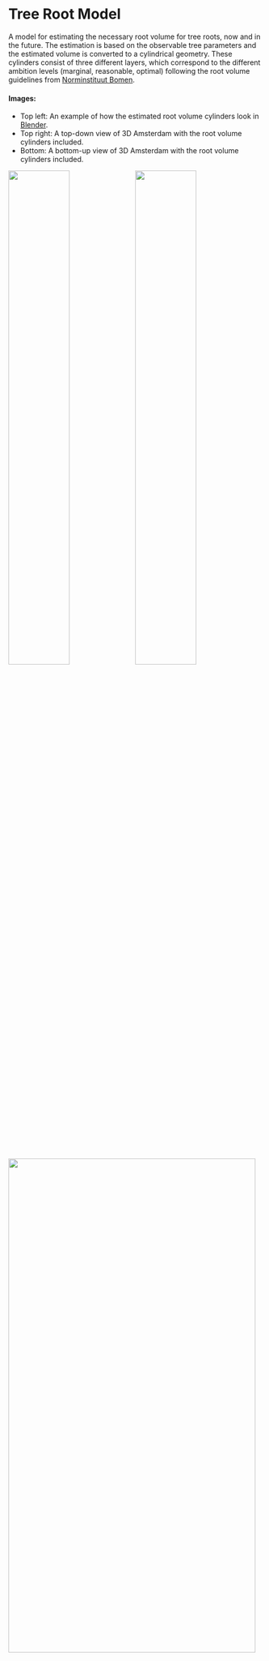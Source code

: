 # Tree Root Model 

A model for estimating the necessary root volume for tree roots, now and in the future. The estimation is based on the observable tree parameters and the estimated volume is converted to a cylindrical geometry. These cylinders consist of three different layers, which correspond to the different ambition levels (marginal, reasonable, optimal) following the root volume guidelines from [Norminstituut Bomen](https://www.norminstituutbomen.nl/).

#### Images:
* Top left: An example of how the estimated root volume cylinders look in [Blender](https://www.blender.org/).
* Top right: A top-down view of 3D Amsterdam with the root volume cylinders included.
* Bottom: A bottom-up view of 3D Amsterdam with the root volume cylinders included. 

<img src="plots/cilinders.png"  width=49% height=50%> <img src="plots/topdown.png"  width=49% height=50%> 
<img src="plots/bottomup.png"  width=98.5% height=50%> 


## About the Project
This project is an internship thesis for the Master Computational Science at the University of Amsterdam. It was created in the [3D Amsterdam](https://3d.amsterdam.nl/) team and the results are included there (TODO is dat uiteindelijk wel zo?). 

We developed three different methods: the static, tree dictionary, and tree growth method. For more information about the methods, see How it Works. For the thesis, the different methods were first tested and validated on three different subregions in Amsterdam: het Wallengebied, IJburg, and Sarphatipark. Based on these experiments, the tree dictionary method was used to run the model for the tree datasets of the whole city of Amsterdam. 

The model needs at least some input about the tree, depending on which of the three methods a user wants to use (see Usage). The model also needs information about the BGT and maaiveld (AHN) at the location of the input trees. If this is not known by the user, the model requests them via URL. Lastly, the model needs a mesh of Gemiddeld Hoogste Grondwaterstand (GHG, average highest groundwater level) measurements (see Usage). 

The main function in the model outputs NumPy arrays. With another script in the model, they can be converted to [CityJSON](https://www.cityjson.org/) files. For including the root volume cylinders in 3D Amsterdam, they had to be converted to binary format using the [Tile Bake Tool](https://github.com/Amsterdam/CityDataToBinaryModel) developed by the 3D Amsterdam team. 



### Built with
* [Pandas](https://pandas.pydata.org/docs/index.html)
* [NumPy](https://numpy.org/)
* [Math](https://docs.python.org/3/library/math.html#module-math)
* [Os](https://docs.python.org/3/library/os.html#module-os)
* [Json](https://docs.python.org/3/library/json.html#module-json)
* [Vedo](https://vedo.embl.es/)
* [Urllib](https://docs.python.org/3/library/urllib.html#module-urllib)
* [Copy](https://docs.python.org/3/library/copy.html)
* [Matplotlib](https://matplotlib.org/) 
* [Rijksdriehoek](https://pypi.org/project/rijksdriehoek/) 
* [PyShp](https://pypi.org/project/pyshp/)
* [BS4](https://www.crummy.com/software/BeautifulSoup/bs4/doc/)

---
## Project Structure 
There are the following folders in the structure:
1) [`data`](./data): Contains files with the tree information that was used in the project, the root volume numbers from Boommonitor, and the growth equations from the Urban Tree Database. 
2) [`grondwater`](./grondwater): Contains the groundwater data CSVs from Waternet for the subregions used in this project (downloaded in March 2022), some NumPy and Dataframe files containing GHG values of the subregions (from January-May 2022), and the mesh of GHG values for Amsterdam (one with holes and one filled, created in May 2022). 
3) [`output`](./output): Contains the CityJSON files for the different subregions, methods and years, and the numpy files for the subregions and the whole city. 
4) [`output_bin`](./output_bin): Contains the binary and gltf tiles of subregion het Wallengebied. 
5) [`plots`](./plots): Contains the figures resulting from the validation and that are included in the report. 
6) [`validation`](./validation): Contains the code used for the validation. This is only functioning as example since most validation data is not publicly available, like the road damage reports and ground radar scans, so it is impossible to rerun most code for other users. 

These are the most important scripts for using the model:
1) [`main_code.py`](./main_code.py): For running the model, takes the input parameters and estimates the corresponding necessary root volume in NumPy arrays. 
2) [`data_to_cityjson.py`](./data_to_cityjson.py): For converting the NumPy arrays to CityJSON geometry.
3) [`GHG_calculator.py`](./GHG_calculator.py): For calculating the GHG values from the Waternet groundwater measurement CSVs. 
4) [`interpolation.py`](./interpolation.py): For interpolating the GHG values to a mesh. 

The other scripts and files are: 
1) [`ahn_reader.py`](./ahn_reader.py): For making URL requests for the AHN and RIVM data, which determine the tree height when unknown and the ground level height. 
2) [`bgt_reader.py`](./bgt_reader.py): For making URL requests to the BGT values. It also contains code for classifying the returned BGT value as a corresponding soil profile type. 
3) [`boommonitor_calc.py`](./boommonitor_calc.py`): Calculates the initial root volume numbers and growth per year numbers using the boommonitor info in the data folder. 
4) [`city_to_binary.py`](./city_to_binary.py): For converting the CityJSON files to binary. This needs the [Tile Bake Tool](https://github.com/Amsterdam/CityDataToBinaryModel) developed by the 3D Amsterdam team. 
5) [`cityjson_converter.py`](./cityjson_converter.py): Contains the functionality for converting the NumPy arrays to CityJSONs.
6) [`method_static.py`](./method_static.py), [`method_treedict.py`](./method_treedict.py), and [`method_treegrowth.py`](./method_treegrowth.py): Contain the code for respectively the static, tree dictionary and tree growth methods. 
7) [`rootvolume.py`](./rootvolume.py): For classifying height and crown sizes and determining the root volume. 
8) [`select_climate.py`](./select_climate.py): For selecting a climate region in the tree growth equation database in the data folder. The project used the Pacific Northwest. 
9) [`select_trees.py`](./select_trees.py): Used to select trees for the different subregions out of the total Amsterdam tree data. Can probably be done faster using for example [QGIS](https://qgis.org/nl/site/) if the user knows to use that. 
10) [`timedependency.py`](./timedependency.py): Contains the allometric growth equations and functions that use them for predictions about the height and crown size of the trees. 
11) [`treedict.py`](./treedict.py): Contains the tree dictionary used in the tree dictionary method, as well as a list of fast growing tree genera. 
12) [`root_config.json`](./root_config.json): Configuration file that was created for using the [Tile Bake Tool](https://github.com/Amsterdam/CityDataToBinaryModel).

---
## Installation 
1) Make sure to have Python version 3.8.5 installed on your machine. This project used [Anaconda](https://www.anaconda.com/), which comes with Python and a lot of nice libraries, as well as a terminal.

2) Clone this repository using the terminal:
    ```bash
    git clone https://github.com/reitsmairis/tree_root_model
    ```
3) Install all dependencies listed above: 
    ```bash
    pip install -r requirements.txt
    ```
---
## Usage
### Necessary input
The file [`data/template.csv`](./data/template.csv) is a template for the input parameters related to the tree. This is a CSV separated by ';', just like the CSVs for the trees that the city of Amsterdam uses (TODO daarheen verwijzen). The template adapted the same column headers as those CSV files. The template contains additional columns as well: 'Boomkroon', 'RD_X', 'RD_Y', 'BGT_class', 'maaiveld', and 'GHG'. If the user knows these values, they should be filled in. If the values are unknown for all trees, these columns should be deleted such that they can be created and filled in by the model. The list below explains what to fill in for a specific tree, this is adapted from the city of Amsterdam CSV files, so running the model with these files should work instantly.

* OBJECTNUMMER: object number, is used for giving the root volume cylinder an ID if Boomnummer is unknown ('Onbekend')
* Boomnummer: tree number, is used for giving the root volume cylinder an ID. Fill in 'Onbekend' when unknown. 
* Soortnaam_WTS: scientific species name, determines the species of the tree. Fill in 'Onbekend' when unknown. 
* Boomtype: tree type, determines the tree type (e.g., shape or pollard tree). Fill in 'Onbekend' when unkown. 
* Boomhoogte: tree height, can be a float, int or string range (e.g, '15 tot 18 m' or 12.2). Fill in 'Onbekend' when unkown.
* Boomkroon: crown diameter, can be a float or int. Fill in 'Onbekend' when unkown.
* Plantjaar: year of plantation. Fill in 0 when unkown.
* LNG: longitude of tree position in WGS84 coordinates.
* LAT: latitude of tree position in WGS84 coordinates. 
* RD_X: x-coordinate of tree position in RD.
* RD_Y: y-coordinate of tree position in RD. 
* BGT_CLASS: soil profile type at tree location, should be left empty when unknown.
* maaiveld: ground level height (AHN) at tree location (WRT NAP), should be left empty when unknown.
* GHG: average heighest groundwater level at tree location (WRT NAP), should be left empty when unknown.

The following input is required (or optional) when using the three different methods:

* Static method: 
    * Boomhoogte
    * Boomkroon
    * Soortnaam_WTS (optional, assume regular growing tree if unknown)
* Tree dictionary method:
    *  Soortnaam_WTS
    *  Tree dictionary: [`treedict.py`](./treedict.py)
*  Tree growth method:
    * Soortnaam_WTS
    * Growth equations from the Urban Tree Database: [`data/RDS-2016-0005`](./data/RDS-2016-0005) 
* For alle three methods:
    * Plantjaar
    * either Boomnummer or OBJECTNUMMER
    * either LNG and LAT or RD_X and RD_Y
    * Boomtype (optional, assume regular tree if unknown)
    * BGT_CLASS (optional, can be requested via URL if unknown)
    * maaiveld (AHN ground level) value (optional, can be requested via URL if unknown)
    * GHG (average highest groundwater level) value (see explanation below)
    
#### Concerning the GHG (average highest groundwater level): 
[`Filled_Amsterdam_mesh.vtk`](./grondwater/Filled_Amsterdam_mesh.vtk) is a mesh of the GHG values in Amsterdam that the model reads out at the location of an input tree. If a user wants to use the model for a different city than Amsterdam or with a more recent mesh, the following steps should be taken to create a new mesh:
1) Create a NumPy array containing three-dimensional coordinates: (x, y, GHG). Here x and y are the locations of the GHG measurements, and GHG is the value of the measurement (WRT NAP). We created such an array from the groundwater files from Waternet, which can be downloaded [here](https://maps.amsterdam.nl/open_geodata/). The code that creates an array from the CSVs is [`GHG_calculator`](./GHG_calculator.py). A user can change the ‘path’ in this script to the folder path containing their Waternet files, and change the output name and location of the NumPy array. The script is then ready to run:
    ```bash
    python GHG_calculator.py
    ```
2. Create a mesh of the GHG values. The GHG values from before are point data. They should be interpolated to a mesh. This can be done with the code [`interpolation.py`](./interpolation.py), in which a user should change the filepath for the input NumPy array GHG points from step 1 and a location for the mesh to be stored. The script is then ready to run:
3. 
    ```bash
    python interpolation.py
    ```
    
### Running the main code
When a user has assembled the necessary input data, they are almost ready to run the model using the main script [`main_code.py`](./main_code.py). In the lowest part of this script, a user can change the following parameters:
* model: To pick the method that should be used: the options are 'static' (static method), 'treedict' (tree dictionary method), and 'treegrowth' (tree growth method). 
* area: Solely used for naming the output files and folders.
* df: Adjust the filepath for the location and name of your tree CSV.
* mesh: Adjust the filepath to your GHG mesh.
* years: Choose the years for which you want to estimate the root volumes.

The model is then ready to run: 
```bash
python main_code.py
```
    
Running the above stores the data that is necessary for the rootvolume as NumPy arrays in the numpy_files folder. The ground level, GHG, x,y and tree number are stored in single arrays. The values that change over time, which are the radius and the volume, are stored in an array of arrays, corresponding to the different years. Furthermore, the radius and volume numbers are threefold: they contain three values corresponding to the three different ambition levels. These values are backed up every 100 trees for if something goes wrong. In the end, the ground level (AHN), soil profile type (BGT) and GHG values are appended to the input tree CSV if they were not provided (a new CSV is created with the same name as the input CSV but with 'filled' as extension), to make future runs faster. If a user does not want to use this data for future runs, they can delete the CSV columns again. 

### NumPy arrays to CityJSON
If everything went well in the previous steps, an output folder for the CityJSON files is created containing the folder with the name that you picked for 'area'. The data from the run that we just did however, is still only available in the numpy_files folder in NumPy array format. With the [`data_to_cityjson.py`](./data_to_cityjson.py) script, the NumPy arrays that the main code outputs can be converted to cityjson files. The upper part of this script contains some parameters that a user could change:
* years: The years for which rootvolumes are estimated.
* vertices: The amount of vertices that you want your cylinders to have. This should be an even number of at least 8. 
* model: The used method, or the method for which you want CityJSON cylinders
* area: The name of the area that you chose for naming the output files. 

The script is then ready to run: 
```bash
python data_to_cityjson.py
```

If everything went well, this created CityJSON files in the output folder with the name that you picked for 'area'. 

### CityJSON to binary
The previous step converted the estimated root volumes to CityJSON format. In order to include the CityJSONs in Unity projects like 3D Amsterdam, they should be converted to binary format. If one wants to have binary tiles of the estimated cylinders, they should follow these steps: 
1) Install the [Tile Bake Tool](https://github.com/Amsterdam/CityDataToBinaryModel) following the instructions. 
2) Change the models, years, areas and levels parameters in the [`city_to_binary.py`](./city_to_binary.py) script. Besides, the last line of this script should be changed to the location of where the tilebaketool is stored. Also the 'config[‘sourceFolder’]' and 'config[‘outputFolder’]' paths to where the cityjson output is stored and where the binary data should be stored. 
3) Run the script:
    ```bash
    python city_to_binary.py
    ```

---

## How it Works
The model consists of three different methods that vary sligthly in input parameters (see Usage). This section shows the pipeline diagrams corresponding to the different methods. 

#### The static method
The first method is the static method. This method uses the height and crown information of a tree to estimate the root volume. For the project, we had access to height and crown information from 2020. The static method estimates the future root volumes based on these values as well.

<figure>
<img src="plots/pipeline_static.png" alt="Trulli" style="width:100%">
</figure>

#### The tree dictionary method
The second method is the tree dictionary method. This method uses the height and crown information from the tree dictionary, which contains the height and crown information for a fully mature tree, based on their species. The tree dictionary contains this information for the 15 most occuring tree genera in Amsterdam. 

<figure>
<img src="plots/pipeline_dict.png" alt="Trulli" style="width:100%">
</figure>



#### The tree growth method
The third method is the tree growth method. This method uses the equations from the Urban Tree Database to predict the height and crown size for a specific year based on the age of a tree. These equations are species-dependent, and are created for the most occuring tree genera in the US. 

<figure>
<img src="plots/pipeline_time.png" alt="Trulli" style="width:100%">
</figure>

#### Volume to cylinders
The three methods convert the input parameters to an estimated root volume. This estimated root volume needs to be converted to a cylinder. The height of this cylinder is determined by the difference between the ground level and the average highest groundwater level (GHG). With the height and the volume, the cylinder radius can also be determined. 

#### Want to know more?
The project structure section lists the model scripts and a short description. For a more elaborate explanantion of how the model works see (TODO linkje naar mn report). This report also contains the validation experiments, comparison between the methods, and the conclusions of the thesis project. 

---
## License
TODO 

---


## Contact

Iris Reitsma - reitsmairis@gmail.com 

LinkedIn: https://www.linkedin.com/in/iris-reitsma-269209139/ 

Project link: https://github.com/reitsmairis/tree_root_model 

---

## Acknowledgements 

#### Input data: 
* The files in data/boommonitor_data contain root volume numbers from the calculation tool [Boommonitor](https://www.norminstituutbomen.nl/instrumenten/boommonitor/) from [Norminstituut Bomen](https://www.norminstituutbomen.nl/). These numbers can be accessed with a license. These guideline numbers are used to estimate the root volume for a tree with specific input parameters. 
* The file data/Cobra.data.csv contains the crown areas and diameters and other information about trees in three subregions of Amsterdam (Wallengebied, Sarphatipark, IJburg). This data is delivered by [Cobra Groeninzicht](https://www.cobra-groeninzicht.nl/). The data was used as input for the static method and to validate the crown predictions of the tree dictionary method. 
* The other tree data is from the city of Amsterdam and publicly available [here](https://maps.amsterdam.nl/open_geodata/). 
* The growth equation information in [`data/RDS-2016-0005`](./data/RDS-2016-0005) data/RDS-2016-0005 is from the [Urban Tree Database](https://www.fs.usda.gov/rds/archive/Catalog/RDS-2016-0005) and was made available by the [Forest Service U.S. Department of Agriculture](https://www.fs.usda.gov/treesearch/pubs/52933).
* The groundwater level measurements are done by Waternet and can be downloaded [here](https://maps.waternet.nl/kaarten/peilbuizen.html). 

#### Validation data: 
* [Terra Nostra](https://www.terranostra.nu/nl) delivered the ground radar data and the report of their investigation. 
* The department of municipal management ('afdeling stedelijk beheer') of the city of Amsterdam provided road inspection data ('inspectiegegevens') concerning root lifting. 
* The citizen reports about root lifting were made available by the [Signalen Informatievoorziening Amsterdam](https://openresearch.amsterdam/nl/page/39785/de-signalen-informatievoorziening-amsterdam-sia). 

#### Other: 
* The tool for converting the CityJSON files to binary format (Tile Bake Tool) is developed by the 3D Amsterdam team and available [here](https://github.com/Amsterdam/CityDataToBinaryModel). 
